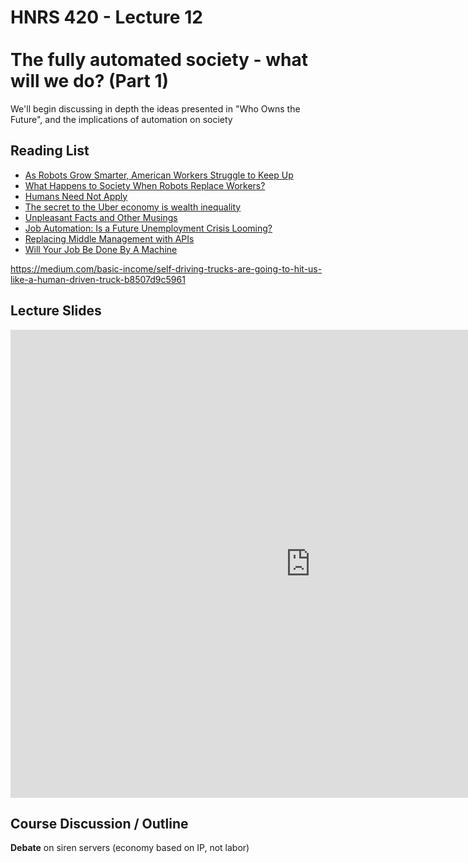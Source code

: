 # HNRS 420 - Lecture 12 <br/><br/>The fully automated society - what will we do? (Part 1)

We'll begin discussing in depth the ideas presented in "Who Owns the Future", and the implications of automation on society

## Reading List
* [As Robots Grow Smarter, American Workers Struggle to Keep Up](http://www.nytimes.com/2014/12/16/upshot/as-robots-grow-smarter-american-workers-struggle-to-keep-up.html?abt=0002&abg=1)
* [What Happens to Society When Robots Replace Workers?](https://hbr.org/2014/12/what-happens-to-society-when-robots-replace-workers)
* [Humans Need Not Apply](https://www.youtube.com/watch?v=7Pq-S557XQU)
* [The secret to the Uber economy is wealth inequality](http://qz.com/312537/the-secret-to-the-uber-economy-is-wealth-inequality/#)
* [Unpleasant Facts and Other Musings](http://unpleasantfacts.com/the-more-fungible-worker)
* [Job Automation: Is a Future Unemployment Crisis Looming?](http://www.huffingtonpost.com/martin-ford/job-automation-is-a-futur_b_832146.html)
* [Replacing Middle Management with APIs](http://rein.pk/replacing-middle-management-with-apis/)
* [Will Your Job Be Done By A Machine](http://www.npr.org/sections/money/2015/05/21/408234543/will-your-job-be-done-by-a-machine)


https://medium.com/basic-income/self-driving-trucks-are-going-to-hit-us-like-a-human-driven-truck-b8507d9c5961

## Lecture Slides
<iframe src="https://docs.google.com/presentation/d/1yt4c9W136XP3y_GCmFYzM_p2bSxwouRiqXwtSC3y-WI/embed?start=false&loop=false&delayms=3000" frameborder="0" width="960" height="749" allowfullscreen="true" mozallowfullscreen="true" webkitallowfullscreen="true"></iframe>


## Course Discussion / Outline
**Debate** on siren servers (economy based on IP, not labor)
